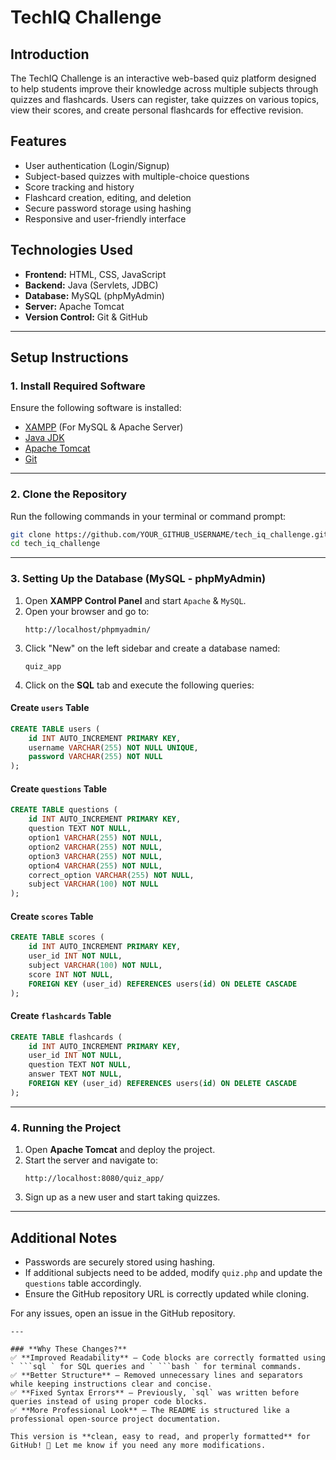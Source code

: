 
# TechIQ Challenge

## Introduction  
The TechIQ Challenge is an interactive web-based quiz platform designed to help students improve their knowledge across multiple subjects through quizzes 
and flashcards. Users can register, take quizzes on various topics, view their scores, and create personal flashcards for effective revision.

## Features  
- User authentication (Login/Signup)  
- Subject-based quizzes with multiple-choice questions  
- Score tracking and history  
- Flashcard creation, editing, and deletion  
- Secure password storage using hashing  
- Responsive and user-friendly interface  

## Technologies Used  
- **Frontend:** HTML, CSS, JavaScript  
- **Backend:** Java (Servlets, JDBC)  
- **Database:** MySQL (phpMyAdmin)  
- **Server:** Apache Tomcat  
- **Version Control:** Git & GitHub  

---

## Setup Instructions  

### **1. Install Required Software**  
Ensure the following software is installed:  
- [XAMPP](https://www.apachefriends.org/download.html) (For MySQL & Apache Server)  
- [Java JDK](https://www.oracle.com/java/technologies/javase-downloads.html)  
- [Apache Tomcat](https://tomcat.apache.org/download-90.cgi)  
- [Git](https://git-scm.com/downloads)  

---

### **2. Clone the Repository**  
Run the following commands in your terminal or command prompt:  
```bash
git clone https://github.com/YOUR_GITHUB_USERNAME/tech_iq_challenge.git
cd tech_iq_challenge
```

---

### **3. Setting Up the Database (MySQL - phpMyAdmin)**  
1. Open **XAMPP Control Panel** and start `Apache` & `MySQL`.  
2. Open your browser and go to:  
   ```
   http://localhost/phpmyadmin/
   ```
3. Click "New" on the left sidebar and create a database named:  
   ```
   quiz_app
   ```
4. Click on the **SQL** tab and execute the following queries:

#### **Create `users` Table**  
```sql
CREATE TABLE users (
    id INT AUTO_INCREMENT PRIMARY KEY,
    username VARCHAR(255) NOT NULL UNIQUE,
    password VARCHAR(255) NOT NULL
);
```

#### **Create `questions` Table**  
```sql
CREATE TABLE questions (
    id INT AUTO_INCREMENT PRIMARY KEY,
    question TEXT NOT NULL,
    option1 VARCHAR(255) NOT NULL,
    option2 VARCHAR(255) NOT NULL,
    option3 VARCHAR(255) NOT NULL,
    option4 VARCHAR(255) NOT NULL,
    correct_option VARCHAR(255) NOT NULL,
    subject VARCHAR(100) NOT NULL
);
```

#### **Create `scores` Table**  
```sql
CREATE TABLE scores (
    id INT AUTO_INCREMENT PRIMARY KEY,
    user_id INT NOT NULL,
    subject VARCHAR(100) NOT NULL,
    score INT NOT NULL,
    FOREIGN KEY (user_id) REFERENCES users(id) ON DELETE CASCADE
);
```

#### **Create `flashcards` Table**  
```sql
CREATE TABLE flashcards (
    id INT AUTO_INCREMENT PRIMARY KEY,
    user_id INT NOT NULL,
    question TEXT NOT NULL,
    answer TEXT NOT NULL,
    FOREIGN KEY (user_id) REFERENCES users(id) ON DELETE CASCADE
);
```

---

### **4. Running the Project**  
1. Open **Apache Tomcat** and deploy the project.  
2. Start the server and navigate to:  
   ```
   http://localhost:8080/quiz_app/
   ```
3. Sign up as a new user and start taking quizzes.  

---

## **Additional Notes**  
- Passwords are securely stored using hashing.  
- If additional subjects need to be added, modify `quiz.php` and update the `questions` table accordingly.  
- Ensure the GitHub repository URL is correctly updated while cloning.  

For any issues, open an issue in the GitHub repository.
```
---

### **Why These Changes?**
✅ **Improved Readability** – Code blocks are correctly formatted using ` ```sql ` for SQL queries and ` ```bash ` for terminal commands.  
✅ **Better Structure** – Removed unnecessary lines and separators while keeping instructions clear and concise.  
✅ **Fixed Syntax Errors** – Previously, `sql` was written before queries instead of using proper code blocks.  
✅ **More Professional Look** – The README is structured like a professional open-source project documentation.  

This version is **clean, easy to read, and properly formatted** for GitHub! 🚀 Let me know if you need any more modifications.
